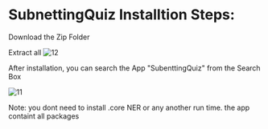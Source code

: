 # SubnettingQuiz Installtion Steps:

Download the Zip Folder

Extract all
![12](https://user-images.githubusercontent.com/100967318/172074793-68863425-c942-4ff4-a52b-1acf5e932e57.jpg)


After installation, you can search the App "SubenttingQuiz" from the Search Box


![11](https://user-images.githubusercontent.com/100967318/172074787-d3b93b68-a4c0-48e0-b631-a00b0e3f7f7f.jpg)



Note: you dont need to install .core NER or any another run time. the app containt all packages
